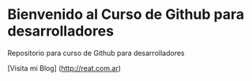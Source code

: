 # Bienvenido al Curso de Github para desarrolladores
Repositorio para curso de Github para desarrolladores

[Visita mi Blog] (http://reat.com.ar)
